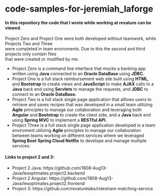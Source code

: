 <h1> code-samples-for-jeremiah_laforge </h1>
<p>
<h4>In this repository the code that I wrote while working at revature can be viewed.</h4> 
Project Zero and Project One were both developed without teamwork, while Projects Two and Three <br>
were completed in team enviroments. Due to this the second and third projects only contain files<br>
that were created or modified by me.
</p>
<p>
<ul>
<li>Project Zero is a command line interface that mocks a banking app written using <strong>Java</strong> connected to an <strong>Oracle DataBase</strong> using <strong>JDBC.</strong></li>

<li>Project One is a full stack reimbursement web site built using <strong>HTML</strong>, and <strong> Bootstrap</strong> to create views and <strong>JavaScript</strong> to make <strong>AJAX</strong> calls to a <strong>Java</strong> back end using <strong>Servlets</strong> to manage the requests, and <strong>JDBC</strong> to connect to an <strong>Oracle DataBase.</strong></li>

<li>Project Two is a full stack single page application that alllows users to retrieve and saves recipes that was developed in a small team utilizing <strong>Agile</strong> principles to manage our collaboration and leveraging both <strong>Angular</strong> and <strong> Bootstrap</strong> to create the client side, and a <strong>Java</strong> back end using <strong>Spring MVC</strong> to implement a <strong>RESTful API.</strong></li>

<li>Project Three is a full stack single page application developed in a team enviroment utilizing <strong>Agile</strong> principles to manage our collaboration between teams working on different services where we leveraged <strong>Spring Boot</strong> <strong>Spring Cloud Netflix</strong> to develope and manage multiple services.</li>
</ul>
</p>
<p>
<h4>Links to project 2 and 3:</h4>
<ul>
<li>Project 2 Java: https://github.com/1808-Aug13-Java/lesoptimates.project2.backend
</li>
<li>
Project 2 Angular: https://github.com/1808-Aug13-Java/lesoptimates.project2.frontend
</li>
<li>
Project 3: https://github.com/revaturelabs/rideshare-matching-service
</li>
</ul>
</p>